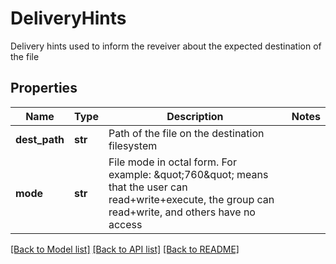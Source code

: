 # DeliveryHints

Delivery hints used to inform the reveiver about the expected destination of the file
## Properties
Name | Type | Description | Notes
------------ | ------------- | ------------- | -------------
**dest_path** | **str** | Path of the file on the destination filesystem | 
**mode** | **str** | File mode in octal form. For example: \&quot;760\&quot; means that the user can read+write+execute, the group can read+write, and others have no access  | 

[[Back to Model list]](../README.md#documentation-for-models) [[Back to API list]](../README.md#documentation-for-api-endpoints) [[Back to README]](../README.md)


